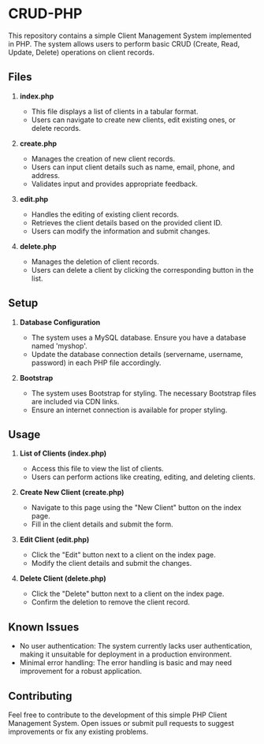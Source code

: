 # CRUD-PHP

This repository contains a simple Client Management System implemented in PHP. The system allows users to perform basic CRUD (Create, Read, Update, Delete) operations on client records.

## Files

1. **index.php**
   - This file displays a list of clients in a tabular format.
   - Users can navigate to create new clients, edit existing ones, or delete records.

2. **create.php**
   - Manages the creation of new client records.
   - Users can input client details such as name, email, phone, and address.
   - Validates input and provides appropriate feedback.

3. **edit.php**
   - Handles the editing of existing client records.
   - Retrieves the client details based on the provided client ID.
   - Users can modify the information and submit changes.

4. **delete.php**
   - Manages the deletion of client records.
   - Users can delete a client by clicking the corresponding button in the list.

## Setup

1. **Database Configuration**
   - The system uses a MySQL database. Ensure you have a database named 'myshop'.
   - Update the database connection details (servername, username, password) in each PHP file accordingly.

2. **Bootstrap**
   - The system uses Bootstrap for styling. The necessary Bootstrap files are included via CDN links.
   - Ensure an internet connection is available for proper styling.

## Usage

1. **List of Clients (index.php)**
   - Access this file to view the list of clients.
   - Users can perform actions like creating, editing, and deleting clients.

2. **Create New Client (create.php)**
   - Navigate to this page using the "New Client" button on the index page.
   - Fill in the client details and submit the form.

3. **Edit Client (edit.php)**
   - Click the "Edit" button next to a client on the index page.
   - Modify the client details and submit the changes.

4. **Delete Client (delete.php)**
   - Click the "Delete" button next to a client on the index page.
   - Confirm the deletion to remove the client record.

## Known Issues

- No user authentication: The system currently lacks user authentication, making it unsuitable for deployment in a production environment.
- Minimal error handling: The error handling is basic and may need improvement for a robust application.

## Contributing

Feel free to contribute to the development of this simple PHP Client Management System. Open issues or submit pull requests to suggest improvements or fix any existing problems.
